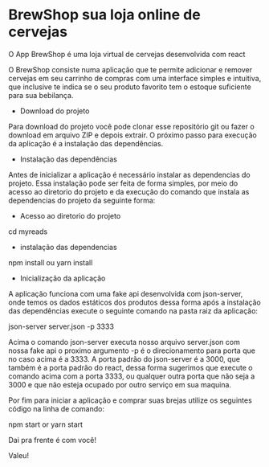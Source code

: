 # BrewShop sua loja online de cervejas

O App BrewShop é uma loja virtual de cervejas desenvolvida com react

O BrewShop consiste numa aplicação que te permite adicionar e remover cervejas em seu carrinho de compras com uma interface simples e intuitiva, que inclusive te indica se o seu produto favorito tem o estoque suficiente para sua bebilança.

- Download do projeto

Para download do projeto você pode clonar esse repositório git ou fazer o download em arquivo ZIP e depois extrair. O próximo passo para execução da aplicação é a instalação das dependências.

- Instalação das dependências

Antes de inicializar a aplicação é necessário instalar as dependencias do projeto. Essa instalação pode ser feita de forma simples, por meio do acesso ao diretorio do projeto e da execução do comando que instala as dependencias do projeto da seguinte forma:

- Acesso ao diretorio do projeto

cd myreads

- instalação das dependencias

npm install ou yarn install

- Inicialização da aplicação

A aplicação funciona com uma fake api desenvolvida com json-server, onde temos os dados estáticos dos produtos dessa forma após a instalação das dependências execute o seguinte comando na pasta raiz da aplicação:

json-server server.json -p 3333

Acima o comando json-server executa nosso arquivo server.json com nossa fake api o proximo argumento -p é o direcionamento para porta que no caso acima é a 3333. A porta padrão do json-server é a 3000, que também é a porta padrão do react, dessa forma sugerimos que execute o comando acima com a porta 3333, ou qualquer outra porta que não seja a 3000 e que não esteja ocupado por outro serviço em sua maquina.

Por fim para iniciar a aplicação e comprar suas brejas utilize os seguintes código na linha de comando:

npm start or yarn start

Dai pra frente é com você!

Valeu!
